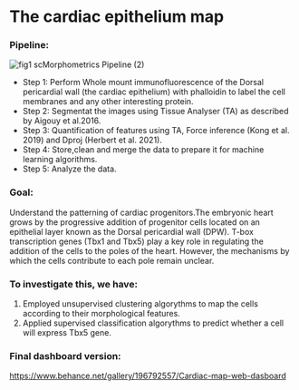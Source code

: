 # The cardiac epithelium map

### Pipeline:
![fig1 scMorphometrics Pipeline (2)](https://github.com/user-attachments/assets/6951fcb8-b677-4888-80c1-f5e33ed7e2b1)

- Step 1: Perform Whole mount immunofluorescence of the Dorsal pericardial wall (the cardiac epithelium) with phalloidin to label the cell membranes and any other interesting protein.
- Step 2: Segmentat the images using Tissue Analyser (TA) as described by Aigouy et al.2016.
- Step 3: Quantification of features using TA, Force inference (Kong et al. 2019) and Dproj (Herbert et al. 2021).
- Step 4: Store,clean and merge the data to prepare it for machine learning algorithms.
- Step 5: Analyze the data.

### Goal: 
Understand the patterning of cardiac progenitors.The embryonic heart grows by the progressive addition of progenitor cells located on an epithelial layer known as the Dorsal pericardial wall (DPW).
T-box transcription genes (Tbx1 and Tbx5) play a key role in regulating the addition of the cells to the poles of the heart. However, the mechanisms by which the cells contribute to each pole remain unclear.

### To investigate this, we have:
1. Employed unsupervised clustering algorythms to map the cells according to their morphological features.
2. Applied supervised classification algorythms to predict whether a cell will express Tbx5 gene.

### Final dashboard version: 
https://www.behance.net/gallery/196792557/Cardiac-map-web-dasboard


